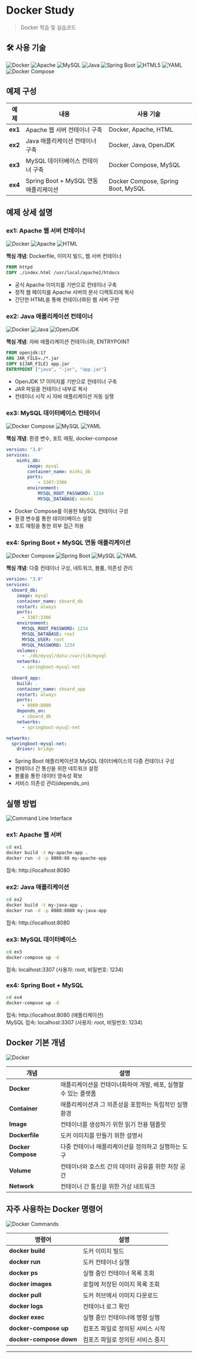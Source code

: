 # Docker Study
> Docker 학습 및 실습코드


<h2>🛠 사용 기술</h2>
<div align="left">
  <img src="https://img.shields.io/badge/Docker-2496ED?style=for-the-badge&logo=docker&logoColor=white" alt="Docker" />
  <img src="https://img.shields.io/badge/Apache-D22128?style=for-the-badge&logo=Apache&logoColor=white" alt="Apache" />
  <img src="https://img.shields.io/badge/MySQL-4479A1?style=for-the-badge&logo=mysql&logoColor=white" alt="MySQL" />
  <img src="https://img.shields.io/badge/Java-007396?style=for-the-badge&logo=openjdk&logoColor=white" alt="Java" />
  <img src="https://img.shields.io/badge/Spring Boot-6DB33F?style=for-the-badge&logo=Spring Boot&logoColor=white" alt="Spring Boot">
  <img src="https://img.shields.io/badge/HTML5-E34F26?style=for-the-badge&logo=html5&logoColor=white" alt="HTML5" />
  <img src="https://img.shields.io/badge/YAML-CB171E?style=for-the-badge&logo=yaml&logoColor=white" alt="YAML" />
  <img src="https://img.shields.io/badge/Docker Compose-2496ED?style=for-the-badge&logo=docker&logoColor=white" alt="Docker Compose" />
</div>


## 예제 구성

| 예제   | 내용                                 | 사용 기술                      |
|--------|--------------------------------------|-------------------------------|
| **ex1** | Apache 웹 서버 컨테이너 구축         | Docker, Apache, HTML         |
| **ex2** | Java 애플리케이션 컨테이너 구축      | Docker, Java, OpenJDK        |
| **ex3** | MySQL 데이터베이스 컨테이너 구축     | Docker Compose, MySQL        |
| **ex4** | Spring Boot + MySQL 연동 애플리케이션| Docker Compose, Spring Boot, MySQL |

## 예제 상세 설명

### ex1: Apache 웹 서버 컨테이너
<div align="left">
  <img src="https://img.shields.io/badge/Docker-2496ED?style=flat-square&logo=docker&logoColor=white" alt="Docker" />
  <img src="https://img.shields.io/badge/Apache-D22128?style=flat-square&logo=Apache&logoColor=white" alt="Apache" />
  <img src="https://img.shields.io/badge/HTML-E34F26?style=flat-square&logo=html5&logoColor=white" alt="HTML" />
</div>

**핵심 개념**: Dockerfile, 이미지 빌드, 웹 서버 컨테이너

```dockerfile
FROM httpd
COPY ./index.html /usr/local/apache2/htdocs
```
- 공식 Apache 이미지를 기반으로 컨테이너 구축
- 정적 웹 페이지를 Apache 서버의 문서 디렉토리에 복사
- 간단한 HTML을 통해 컨테이너화된 웹 서버 구현

### ex2: Java 애플리케이션 컨테이너
<div align="left">
  <img src="https://img.shields.io/badge/Docker-2496ED?style=flat-square&logo=docker&logoColor=white" alt="Docker" />
  <img src="https://img.shields.io/badge/Java-007396?style=flat-square&logo=openjdk&logoColor=white" alt="Java" />
  <img src="https://img.shields.io/badge/OpenJDK-ED8B00?style=flat-square&logo=openjdk&logoColor=white" alt="OpenJDK" />
</div>

**핵심 개념**: 자바 애플리케이션 컨테이너화, ENTRYPOINT

```dockerfile
FROM openjdk:17
ARG JAR_FILE=./*.jar
COPY ${JAR_FILE} app.jar
ENTRYPOINT ["java", "-jar", "app.jar"]
```
- OpenJDK 17 이미지를 기반으로 컨테이너 구축
- JAR 파일을 컨테이너 내부로 복사
- 컨테이너 시작 시 자바 애플리케이션 자동 실행

### ex3: MySQL 데이터베이스 컨테이너
<div align="left">
  <img src="https://img.shields.io/badge/Docker Compose-2496ED?style=flat-square&logo=docker&logoColor=white" alt="Docker Compose" />
  <img src="https://img.shields.io/badge/MySQL-4479A1?style=flat-square&logo=mysql&logoColor=white" alt="MySQL" />
  <img src="https://img.shields.io/badge/YAML-CB171E?style=flat-square&logo=yaml&logoColor=white" alt="YAML" />
</div>

**핵심 개념**: 환경 변수, 포트 매핑, docker-compose

```yaml
version: "3.8"
services: 
    minhi_db:
        image: mysql
        container_name: minhi_db
        ports:
            - 3307:3306
        environment:
            MYSQL_ROOT_PASSWORD: 1234
            MYSQL_DATABASE: minhi
```
- Docker Compose를 이용한 MySQL 컨테이너 구성
- 환경 변수를 통한 데이터베이스 설정
- 포트 매핑을 통한 외부 접근 허용

### ex4: Spring Boot + MySQL 연동 애플리케이션
<div align="left">
  <img src="https://img.shields.io/badge/Docker Compose-2496ED?style=flat-square&logo=docker&logoColor=white" alt="Docker Compose" />
  <img src="https://img.shields.io/badge/Spring Boot-6DB33F?style=flat-square&logo=Spring Boot&logoColor=white" alt="Spring Boot">
  <img src="https://img.shields.io/badge/MySQL-4479A1?style=flat-square&logo=mysql&logoColor=white" alt="MySQL" />
  <img src="https://img.shields.io/badge/YAML-CB171E?style=flat-square&logo=yaml&logoColor=white" alt="YAML" />
</div>

**핵심 개념**: 다중 컨테이너 구성, 네트워크, 볼륨, 의존성 관리

```yaml
version: "3.8"
services:
  sboard_db:
    image: mysql
    container_name: sboard_db
    restart: always
    ports:
      - 3307:3306
    environment:
      MYSQL_ROOT_PASSWORD: 1234
      MYSQL_DATABASE: root
      MYSQL_USER: root
      MYSQL_PASSWORD: 1234
    volumes:
      - ./db/mysql/data:/var/lib/mysql
    networks:
      - springboot-mysql-net
  
  sboard_app:
    build: .
    container_name: sboard_app
    restart: always
    ports:
      - 8080:8080
    depends_on:
      - sboard_db
    networks:
      - springboot-mysql-net

networks:
  springboot-mysql-net:
    driver: bridge
```
- Spring Boot 애플리케이션과 MySQL 데이터베이스의 다중 컨테이너 구성
- 컨테이너 간 통신을 위한 네트워크 설정
- 볼륨을 통한 데이터 영속성 확보
- 서비스 의존성 관리(depends_on)

## 실행 방법

<div align="left">
  <img src="https://img.shields.io/badge/CLI-4D4D4D?style=for-the-badge&logo=windows%20terminal&logoColor=white" alt="Command Line Interface" />
</div>

### ex1: Apache 웹 서버
```bash
cd ex1
docker build -t my-apache-app .
docker run -d -p 8080:80 my-apache-app
```
접속: http://localhost:8080

### ex2: Java 애플리케이션
```bash
cd ex2
docker build -t my-java-app .
docker run -d -p 8080:8080 my-java-app
```
접속: http://localhost:8080

### ex3: MySQL 데이터베이스
```bash
cd ex3
docker-compose up -d
```
접속: localhost:3307 (사용자: root, 비밀번호: 1234)

### ex4: Spring Boot + MySQL
```bash
cd ex4
docker-compose up -d
```
접속: http://localhost:8080 (애플리케이션)  
MySQL 접속: localhost:3307 (사용자: root, 비밀번호: 1234)

## Docker 기본 개념

<div align="left">
  <img src="https://img.shields.io/badge/Docker-2496ED?style=for-the-badge&logo=docker&logoColor=white" alt="Docker" />
</div>

| 개념 | 설명 |
|------|------|
| **Docker** | 애플리케이션을 컨테이너화하여 개발, 배포, 실행할 수 있는 플랫폼 |
| **Container** | 애플리케이션과 그 의존성을 포함하는 독립적인 실행 환경 |
| **Image** | 컨테이너를 생성하기 위한 읽기 전용 템플릿 |
| **Dockerfile** | 도커 이미지를 만들기 위한 설명서 |
| **Docker Compose** | 다중 컨테이너 애플리케이션을 정의하고 실행하는 도구 |
| **Volume** | 컨테이너와 호스트 간의 데이터 공유를 위한 저장 공간 |
| **Network** | 컨테이너 간 통신을 위한 가상 네트워크 |

## 자주 사용하는 Docker 명령어

<div align="left">
  <img src="https://img.shields.io/badge/Docker Commands-2496ED?style=for-the-badge&logo=docker&logoColor=white" alt="Docker Commands" />
</div>

| 명령어 | 설명 |
|--------|------|
| **docker build** | 도커 이미지 빌드 |
| **docker run** | 도커 컨테이너 실행 |
| **docker ps** | 실행 중인 컨테이너 목록 조회 |
| **docker images** | 로컬에 저장된 이미지 목록 조회 |
| **docker pull** | 도커 허브에서 이미지 다운로드 |
| **docker logs** | 컨테이너 로그 확인 |
| **docker exec** | 실행 중인 컨테이너에 명령 실행 |
| **docker-compose up** | 컴포즈 파일로 정의된 서비스 시작 |
| **docker-compose down** | 컴포즈 파일로 정의된 서비스 중지 |

---
